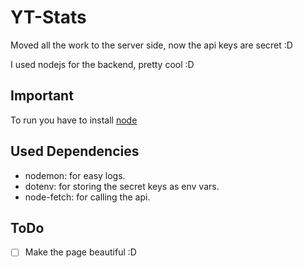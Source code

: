 # YT-Stats
Moved all the work to the server side, now the api keys are secret :D

I used nodejs for the backend, pretty cool :D


## Important 

To run you have to install [node](https://nodejs.org/en/download/)

## Used Dependencies 

  - nodemon: for easy logs.
  - dotenv: for storing the secret keys as env vars.
  - node-fetch: for calling the api.

## ToDo

  - [ ] Make the page beautiful :D